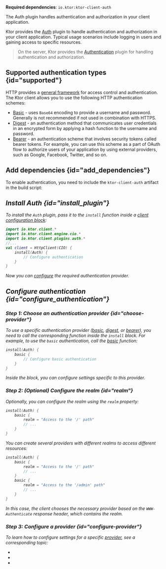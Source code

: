 [//]: # (title: Authentication and authorization in Ktor Client)

<show-structure for="chapter" depth="2"/>
<primary-label ref="client-plugin"/>

<tldr>
<p>
<b>Required dependencies</b>: <code>io.ktor:ktor-client-auth</code>
</p>
</tldr>

<link-summary>
The Auth plugin handles authentication and authorization in your client application.
</link-summary>

Ktor provides
the [Auth](https://api.ktor.io/ktor-client-auth/io.ktor.client.plugins.auth/-auth)
plugin to handle authentication and authorization in your client application.
Typical usage scenarios include logging in users and gaining access to specific resources.

> On the server, Ktor provides the [Authentication](server-auth.md) plugin for handling authentication and
> authorization.

## Supported authentication types {id="supported"}

HTTP provides a [general framework](https://developer.mozilla.org/en-US/docs/Web/HTTP/Authentication) for access control and authentication. The Ktor client allows you to use the following HTTP authentication schemes:

* [Basic](client-basic-auth.md) - uses `Base64` encoding to provide a username and password. Generally is not recommended if not used in combination with HTTPS.
* [Digest](client-digest-auth.md) - an authentication method that communicates user credentials in an encrypted form by applying a hash function to the username and password.
* [Bearer](client-bearer-auth.md) - an authentication scheme that involves security tokens called bearer tokens. For example, you can use this scheme as a part of OAuth flow to authorize users of your application by using external providers, such as Google, Facebook, Twitter, and so on.

## Add dependencies {id="add_dependencies"}

To enable authentication, you need to include the `ktor-client-auth` artifact in the build script:

<var name="artifact_name" value="ktor-client-auth"/>
<include from="lib.topic" element-id="add_ktor_artifact"/>
<include from="lib.topic" element-id="add_ktor_client_artifact_tip"/>


## Install Auth {id="install_plugin"}
To install the `Auth` plugin, pass it to the `install` function inside a [client configuration block](client-create-and-configure.md#configure-client):

```kotlin
import io.ktor.client.*
import io.ktor.client.engine.cio.*
import io.ktor.client.plugins.auth.*
//...
val client = HttpClient(CIO) {
    install(Auth) {
        // Configure authentication
    }
}
```
Now you can [configure](#configure_authentication) the required authentication provider.



## Configure authentication {id="configure_authentication"}

### Step 1: Choose an authentication provider {id="choose-provider"}

To use a specific authentication provider ([basic](client-basic-auth.md), [digest](client-digest-auth.md), or [bearer](client-bearer-auth.md)), you need to call the corresponding function inside the `install` block. For example, to use the `basic` authentication, call the [basic](https://api.ktor.io/ktor-client-auth/io.ktor.client.plugins.auth.providers/basic.html) function:

```kotlin
install(Auth) {
    basic {
        // Configure basic authentication
    }
}
```
Inside the block, you can configure settings specific to this provider.


### Step 2: (Optional) Configure the realm {id="realm"}

Optionally, you can configure the realm using the `realm` property:

```kotlin
install(Auth) {
    basic {
        realm = "Access to the '/' path"
        // ...
    }
}
```

You can create several providers with different realms to access different resources:

```kotlin
install(Auth) {
    basic {
        realm = "Access to the '/' path"
        // ...
    }
    basic {
        realm = "Access to the '/admin' path"
        // ...
    }
}
```

In this case, the client chooses the necessary provider based on the `WWW-Authenticate` response header, which contains the realm.


### Step 3: Configure a provider {id="configure-provider"}

To learn how to configure settings for a specific [provider](#supported), see a corresponding topic:
* [](client-basic-auth.md)
* [](client-digest-auth.md)
* [](client-bearer-auth.md)
